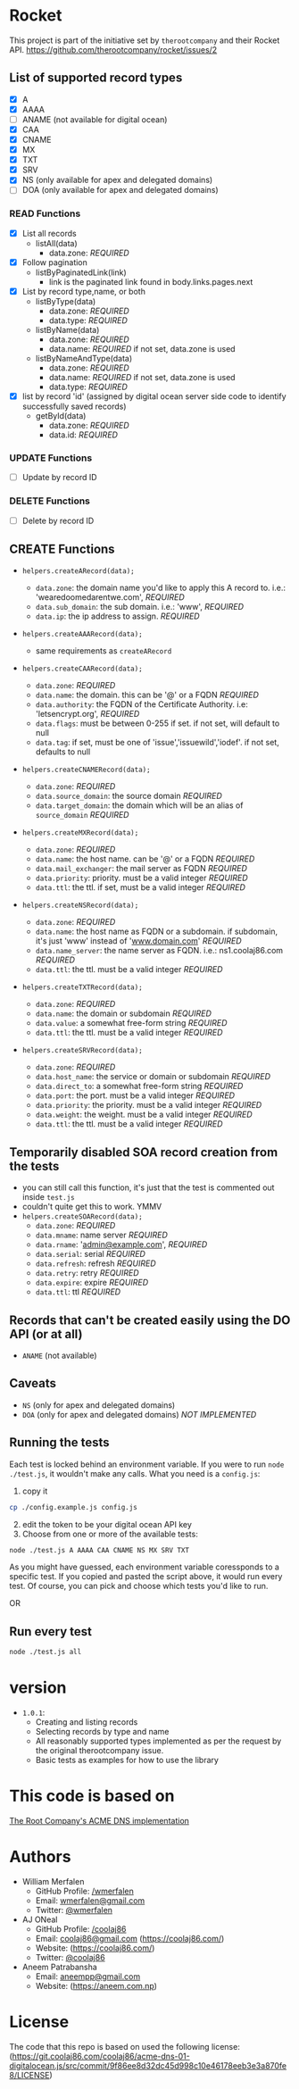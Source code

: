 # Rocket
This project is part of the initiative set by `therootcompany` and their Rocket API.
https://github.com/therootcompany/rocket/issues/2

## List of supported record types
- [x] A
- [x] AAAA
- [ ] ANAME (not available for digital ocean)
- [x] CAA
- [x] CNAME
- [x] MX
- [x] TXT
- [x] SRV
- [x] NS (only available for apex and delegated domains)
- [ ] DOA (only available for apex and delegated domains)

### READ Functions
- [x]  List all records
	- listAll(data)
		- data.zone: *REQUIRED*
- [x]  Follow pagination
	- listByPaginatedLink(link)
		- link is the paginated link found in body.links.pages.next
- [x] List by record type,name, or both
	- listByType(data)
		- data.zone: *REQUIRED*
		- data.type: *REQUIRED*
	- listByName(data)
		- data.zone: *REQUIRED*
		- data.name: *REQUIRED* if not set, data.zone is used
	- listByNameAndType(data)
		- data.zone: *REQUIRED*
		- data.name: *REQUIRED* if not set, data.zone is used
		- data.type: *REQUIRED*
- [x] list by record 'id' (assigned by digital ocean server side code to identify successfully saved records)
	- getById(data)
		- data.zone: *REQUIRED*
		- data.id: *REQUIRED*

### UPDATE Functions
- [ ] Update by record ID

### DELETE Functions
- [ ] Delete by record ID

## CREATE Functions
- `helpers.createARecord(data);`
	- `data.zone`: the domain name you'd like to apply this A record to. i.e.: 'wearedoomedarentwe.com', *REQUIRED*
	- `data.sub_domain`: the sub domain. i.e.: 'www', *REQUIRED*
	- `data.ip`: the ip address to assign.  *REQUIRED*

- `helpers.createAAARecord(data);`
	- same requirements as `createARecord`

- `helpers.createCAARecord(data);`
	- `data.zone`: *REQUIRED*
	- `data.name`: the domain. this can be '@' or a FQDN *REQUIRED*
	- `data.authority`: the FQDN of the Certificate Authority. i.e: 'letsencrypt.org', *REQUIRED*
	- `data.flags`: must be between 0-255 if set. if not set, will default to null
	- `data.tag`: if set, must be one of 'issue','issuewild','iodef'. if not set, defaults to null

- `helpers.createCNAMERecord(data);`
	- `data.zone`: *REQUIRED*
	- `data.source_domain`: the source domain *REQUIRED*
	- `data.target_domain`: the domain which will be an alias of `source_domain` *REQUIRED*

- `helpers.createMXRecord(data);`
	- `data.zone`: *REQUIRED*
	- `data.name`: the host name. can be '@' or a FQDN  *REQUIRED*
	- `data.mail_exchanger`: the mail server as FQDN *REQUIRED*
	- `data.priority`: priority. must be a valid integer *REQUIRED*
	- `data.ttl`: the ttl. if set, must be a valid integer *REQUIRED*

- `helpers.createNSRecord(data);`
	- `data.zone`: *REQUIRED*
	- `data.name`: the host name as FQDN or a subdomain. if subdomain, it's just 'www' instead of 'www.domain.com'  *REQUIRED*
	- `data.name_server`: the name server as FQDN. i.e.: ns1.coolaj86.com  *REQUIRED*
	- `data.ttl`: the ttl. must be a valid integer *REQUIRED*

- `helpers.createTXTRecord(data);`
	- `data.zone`: *REQUIRED*
	- `data.name`: the domain or subdomain *REQUIRED*
	- `data.value`: a somewhat free-form string *REQUIRED*
	- `data.ttl`: the ttl. must be a valid integer *REQUIRED*

- `helpers.createSRVRecord(data);`
	- `data.zone`: *REQUIRED*
	- `data.host_name`: the service or domain or subdomain *REQUIRED*
	- `data.direct_to`: a somewhat free-form string *REQUIRED*
	- `data.port`: the port. must be a valid integer *REQUIRED*
	- `data.priority`: the priority. must be a valid integer *REQUIRED*
	- `data.weight`: the weight. must be a valid integer *REQUIRED*
	- `data.ttl`: the ttl. must be a valid integer *REQUIRED*

## Temporarily disabled SOA record creation from the tests
- you can still call this function, it's just that the test is commented out inside `test.js`
-  couldn't quite get this to work. YMMV
- `helpers.createSOARecord(data);`
	- `data.zone`: *REQUIRED*
	- `data.mname`: name server *REQUIRED*
	- `data.rname`: 'admin@example.com', *REQUIRED*
	- `data.serial`: serial  *REQUIRED*
	- `data.refresh`: refresh *REQUIRED*
	- `data.retry`: retry  *REQUIRED*
	- `data.expire`: expire *REQUIRED*
	- `data.ttl`: ttl  *REQUIRED*

## Records that can't be created easily using the DO API (or at all)
- `ANAME` (not available)

## Caveats
- `NS`  (only for apex and delegated domains)
- `DOA`  (only for apex and delegated domains) *NOT IMPLEMENTED*

## Running the tests
Each test is locked behind an environment variable. If you were to run `node ./test.js`, it wouldn't make any calls.
What you need is a `config.js`:
1. copy it
```sh
cp ./config.example.js config.js
```
2. edit the token to be your digital ocean API key
3. Choose from one or more of the available tests:
```sh
node ./test.js A AAAA CAA CNAME NS MX SRV TXT
```
As you might have guessed, each environment variable coressponds to a specific test. If you copied and pasted
the script above, it would run every test. Of course, you can pick and choose which tests you'd like to run.

OR

## Run every test
```sh
node ./test.js all
```

# version
- `1.0.1`:
	- Creating and listing records
	- Selecting records by type and name
	- All reasonably supported types implemented as per the request by the original therootcompany issue.
	- Basic tests as examples for how to use the library

# This code is based on
[The Root Company's ACME DNS implementation](https://git.coolaj86.com/coolaj86/acme-dns-01-digitalocean.js/src/branch/master/lib/index.js)

# Authors
- William Merfalen
	- GitHub Profile: [/wmerfalen](https://github.com/wmerfalen)
	- Email: <wmerfalen@gmail.com>
	- Twitter: [@wmerfalen](https://twitter.com/wmerfalen)
- AJ ONeal
	- GitHub Profile: [/coolaj86](https://github.com/coolaj86)
	- Email: <coolaj86@gmail.com> (https://coolaj86.com/)
	- Website: (https://coolaj86.com/)
	- Twitter: [@coolaj86](https://twitter.com/coolaj86)
- Aneem Patrabansha
	- Email: <aneempp@gmail.com>
	- Website: (https://aneem.com.np)

# License
The code that this repo is based on used the following license: (https://git.coolaj86.com/coolaj86/acme-dns-01-digitalocean.js/src/commit/9f86ee8d32dc45d998c10e46178eeb3e3a870fe8/LICENSE)
